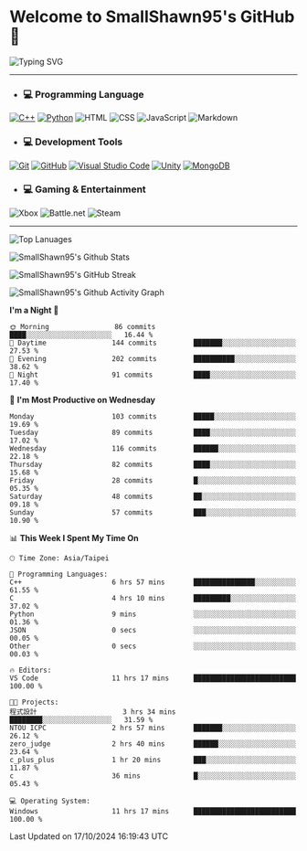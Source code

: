# Welcome to SmallShawn95's GitHub 👋

![Typing SVG](https://readme-typing-svg.demolab.com/?lines=print("Hello,+world");cout+>>+"Hello,+world!";console.log("Hello,+world!")&center=true&vCenter=true&size=22&random=true)

***
<!-- https://shields.io/, https://simpleicons.org/ -->
* ### 💻 Programming Language
[![C++](https://img.shields.io/badge/-C++-00599C?style=flat-square&logo=cplusplus)](https://cplusplus.com/)
[![Python](https://img.shields.io/badge/-Python-3776AB?style=flat-square&logo=python&logoColor=white)](https://www.python.org/)
![HTML](https://img.shields.io/badge/-HTML-E34F26?style=flat-square&logo=html5&logoColor=white)
![CSS](https://img.shields.io/badge/-CSS-1572B6?style=flat-square&logo=css3)
![JavaScript](https://img.shields.io/badge/-JavaScript-F7DF1E?style=flat-square&logo=javascript&logoColor=white)
![Markdown](https://img.shields.io/badge/-Markdown-000000?style=flat-square&logo=markdown)
* ### 💻 Development Tools
[![Git](https://img.shields.io/badge/-Git-f05032?style=flat-square&logo=git&logoColor=white)](https://git-scm.com/)
[![GitHub](https://img.shields.io/badge/-GitHub-181717?style=flat-square&logo=github)](https://github.com/)
[![Visual Studio Code](https://img.shields.io/badge/-Visual%20Studio%20Code-007ACC?style=flat-square&logo=visualstudiocode)](https://code.visualstudio.com/)
[![Unity](https://img.shields.io/badge/-Unity-000000?style=flat-square&logo=unity)](https://unity.com/)
[![MongoDB](https://img.shields.io/badge/-MongoDB-47A248?style=flat-square&logo=mongodb&logoColor=white)](https://www.mongodb.com/)
* ### 💻 Gaming & Entertainment
![Xbox](https://img.shields.io/badge/-Xbox-107C10?style=flat-square&logo=xbox)
![Battle.net](https://img.shields.io/badge/-Battle.net-4381C3?style=flat-square&logo=battledotnet&logoColor=white)
![Steam](https://img.shields.io/badge/-Steam-000000?style=flat-square&logo=steam)
***

<!-- ![GitHub User's Stars](https://img.shields.io/github/stars/smallshawn95?color=orange&label=Stars&labelColor=yellow) -->
<!-- ![GitHub Followers](https://img.shields.io/github/followers/smallshawn95?color=orange&label=Followers&labelColor=FFDBAC) -->

![Top Lanuages](https://github-readme-stats.vercel.app/api/top-langs/?username=smallshawn95&theme=holi&layout=donut&size_weight=0.5&count_weight=0.5&exclude_repo=smallshawn95.github.io)

![SmallShawn95's Github Stats](https://github-readme-stats.vercel.app/api?username=smallshawn95&theme=holi&show_icons=true&rank_icon=github)

![SmallShawn95's GitHub Streak](https://streak-stats.demolab.com/?user=smallshawn95&theme=holi-theme&date_format=M%20j%5B%2C%20Y%5D)

![SmallShawn95's Github Activity Graph](https://github-readme-activity-graph.vercel.app/graph?username=smallshawn95&theme=tokyo-night)

<!-- ![SmallShawn95's WakaTime Stats](https://github-readme-stats.vercel.app/api/wakatime?username=smallshawn95) -->
<!-- ![Repositorie Card](https://github-readme-stats.vercel.app/api/pin/?username=smallshawn95&repo=Python-Discord-Bot-Course&theme=holi) -->
<!-- ![Repositorie Card](https://github-readme-stats.vercel.app/api/pin/?username=smallshawn95&repo=ZeroJudge-Code&theme=holi) -->

<!--START_SECTION:waka-->
**I'm a Night 🦉** 

```text
🌞 Morning                86 commits          ████░░░░░░░░░░░░░░░░░░░░░   16.44 % 
🌆 Daytime                144 commits         ███████░░░░░░░░░░░░░░░░░░   27.53 % 
🌃 Evening                202 commits         ██████████░░░░░░░░░░░░░░░   38.62 % 
🌙 Night                  91 commits          ████░░░░░░░░░░░░░░░░░░░░░   17.40 % 
```
📅 **I'm Most Productive on Wednesday** 

```text
Monday                   103 commits         █████░░░░░░░░░░░░░░░░░░░░   19.69 % 
Tuesday                  89 commits          ████░░░░░░░░░░░░░░░░░░░░░   17.02 % 
Wednesday                116 commits         ██████░░░░░░░░░░░░░░░░░░░   22.18 % 
Thursday                 82 commits          ████░░░░░░░░░░░░░░░░░░░░░   15.68 % 
Friday                   28 commits          █░░░░░░░░░░░░░░░░░░░░░░░░   05.35 % 
Saturday                 48 commits          ██░░░░░░░░░░░░░░░░░░░░░░░   09.18 % 
Sunday                   57 commits          ███░░░░░░░░░░░░░░░░░░░░░░   10.90 % 
```


📊 **This Week I Spent My Time On** 

```text
🕑︎ Time Zone: Asia/Taipei

💬 Programming Languages: 
C++                      6 hrs 57 mins       ███████████████░░░░░░░░░░   61.55 % 
C                        4 hrs 10 mins       █████████░░░░░░░░░░░░░░░░   37.02 % 
Python                   9 mins              ░░░░░░░░░░░░░░░░░░░░░░░░░   01.36 % 
JSON                     0 secs              ░░░░░░░░░░░░░░░░░░░░░░░░░   00.05 % 
Other                    0 secs              ░░░░░░░░░░░░░░░░░░░░░░░░░   00.03 % 

🔥 Editors: 
VS Code                  11 hrs 17 mins      █████████████████████████   100.00 % 

🐱‍💻 Projects: 
程式設計                     3 hrs 34 mins       ████████░░░░░░░░░░░░░░░░░   31.59 % 
NTOU ICPC                2 hrs 57 mins       ███████░░░░░░░░░░░░░░░░░░   26.12 % 
zero_judge               2 hrs 40 mins       ██████░░░░░░░░░░░░░░░░░░░   23.64 % 
c_plus_plus              1 hr 20 mins        ███░░░░░░░░░░░░░░░░░░░░░░   11.87 % 
c                        36 mins             █░░░░░░░░░░░░░░░░░░░░░░░░   05.43 % 

💻 Operating System: 
Windows                  11 hrs 17 mins      █████████████████████████   100.00 % 
```


 Last Updated on 17/10/2024 16:19:43 UTC
<!--END_SECTION:waka-->

<!--
**smallshawn95/smallshawn95** is a ✨ _special_ ✨ repository because its `README.md` (this file) appears on your GitHub profile.

- 🔭 I’m currently working on ...
- 🌱 I’m currently learning ...
- 👯 I’m looking to collaborate on ...
- 🤔 I’m looking for help with ...
- 💬 Ask me about ...
- 📫 How to reach me: ...
- 😄 Pronouns: ...
- ⚡ Fun fact: ...
-->
